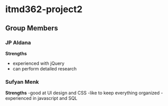 # itmd362-project2

## Group Members

### JP Aldana

**Strengths**
- experienced with jQuery
- can perform detailed research

### Sufyan Menk

**Strengths**
-good at UI design and CSS
-like to keep everything organized
-experienced in javascript and SQL
